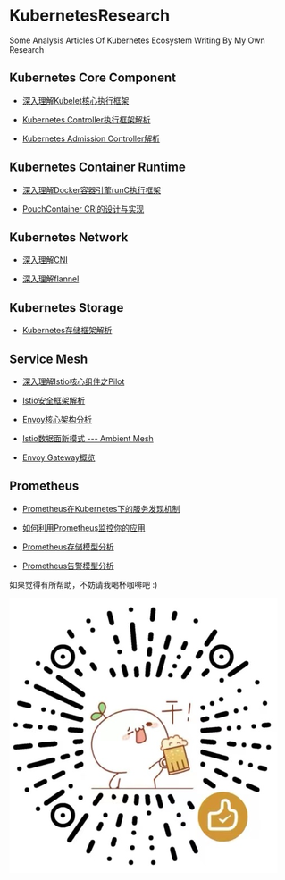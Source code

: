 # KubernetesResearch
Some Analysis Articles Of Kubernetes Ecosystem Writing By My Own Research

## Kubernetes Core Component

* [深入理解Kubelet核心执行框架](深入理解Kubelet核心执行框架.md)

* [Kubernetes Controller执行框架解析](KubernetesController执行框架解析.md)

* [Kubernetes Admission Controller解析](KubernetesAdmissionController解析.md)

## Kubernetes Container Runtime

* [深入理解Docker容器引擎runC执行框架](深入理解Docker容器引擎runC执行框架.md)

* [PouchContainer CRI的设计与实现](PouchContainerCRI的设计与实现.md)

## Kubernetes Network

* [深入理解CNI](深入理解CNI.md)

* [深入理解flannel](深入理解flannel.md)

## Kubernetes Storage

* [Kubernetes存储框架解析](Kubernetes存储框架解析.md)

## Service Mesh

* [深入理解Istio核心组件之Pilot](深入理解Istio核心组件之Pilot.md)

* [Istio安全框架解析](Istio安全框架解析.md)

* [Envoy核心架构分析](Envoy核心架构分析.md)

* [Istio数据面新模式 --- Ambient Mesh](Istio数据面新模式---AmbientMesh.md)

* [Envoy Gateway概览](EnvoyGateway概览.md)

## Prometheus

* [Prometheus在Kubernetes下的服务发现机制](Prometheus在Kubernetes下的服务发现机制.md)

* [如何利用Prometheus监控你的应用](如何利用Prometheus监控你的应用.md)

* [Prometheus存储模型分析](Prometheus存储模型分析.md)

* [Prometheus告警模型分析](Prometheus告警模型分析.md)


如果觉得有所帮助，不妨请我喝杯咖啡吧 :)

![appreciate](./pic/appreciate.jpg)
